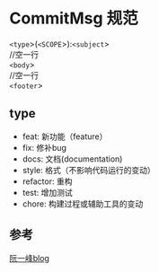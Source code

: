 # CommitMsg 规范

`<type`>(`<SCOPE`>):`<subject`>  
//空一行  
`<body`>  
//空一行  
`<footer`>  

## type

* feat: 新功能（feature）
* fix: 修补bug
* docs: 文档(documentation)
* style: 格式（不影响代码运行的变动）
* refactor: 重构
* test: 增加测试
* chore: 构建过程或辅助工具的变动

## 参考
[阮一峰blog](http://www.ruanyifeng.com/blog/2016/01/commit_message_change_log.html)
